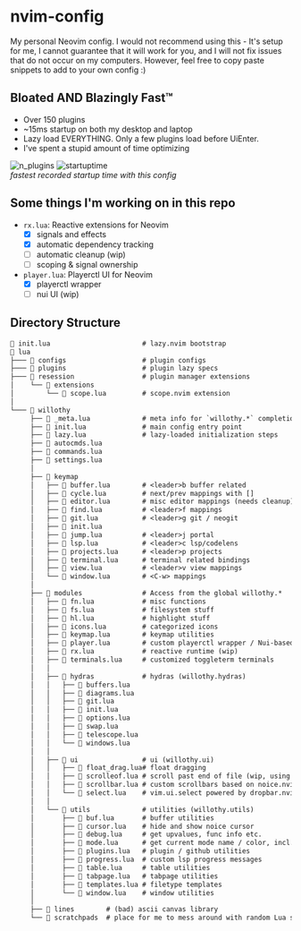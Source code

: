 # nvim-config

My personal Neovim config. I would not recommend using this - It's setup for me,
I cannot guarantee that it will work for you, and I will not fix issues that
do not occur on my computers. However, feel free to copy paste snippets
to add to your own config :)

## Bloated AND Blazingly Fast™

- Over 150 plugins
- ~15ms startup on both my desktop and laptop
- Lazy load EVERYTHING. Only a few plugins load before UiEnter.
- I've spent a stupid amount of time optimizing

![n_plugins](https://github.com/willothy/nvim-config/assets/38540736/e2902140-76fb-4291-b1d3-2f8f5d007889)
![startuptime](https://github.com/willothy/nvim-config/assets/38540736/43c942d4-e6ec-4c15-ae52-463cd9eb896e)<br>
*fastest recorded startup time with this config*


## Some things I'm working on in this repo

- `rx.lua`: Reactive extensions for Neovim
  - [x] signals and effects
  - [x] automatic dependency tracking
  - [ ] automatic cleanup (wip)
  - [ ] scoping & signal ownership
- `player.lua`: Playerctl UI for Neovim
  - [x] playerctl wrapper
  - [ ] nui UI (wip)

## Directory Structure

```txt
 init.lua                       # lazy.nvim bootstrap
 lua
├───  configs                   # plugin configs
├───  plugins                   # plugin lazy specs
├───  resession                 # plugin manager extensions
│    └──  extensions
│        └──  scope.lua         # scope.nvim extension
│
└───  willothy
     ├──  _meta.lua             # meta info for `willothy.*` completion
     ├──  init.lua              # main config entry point
     ├──  lazy.lua              # lazy-loaded initialization steps
     ├──  autocmds.lua
     ├──  commands.lua
     ├──  settings.lua
     │
     ├──  keymap
     │   ├──  buffer.lua        # <leader>b buffer related
     │   ├──  cycle.lua         # next/prev mappings with []
     │   ├──  editor.lua        # misc editor mappings (needs cleanup)
     │   ├──  find.lua          # <leader>f mappings
     │   ├──  git.lua           # <leader>g git / neogit
     │   ├──  init.lua
     │   ├──  jump.lua          # <leader>j portal
     │   ├──  lsp.lua           # <leader>c lsp/codelens
     │   ├──  projects.lua      # <leader>p projects
     │   ├──  terminal.lua      # terminal related bindings
     │   ├──  view.lua          # <leader>v view mappings
     │   └──  window.lua        # <C-w> mappings
     │
     ├──  modules               # Access from the global willothy.*
     │   ├──  fn.lua            # misc functions
     │   ├──  fs.lua            # filesystem stuff
     │   ├──  hl.lua            # highlight stuff
     │   ├──  icons.lua         # categorized icons
     │   ├──  keymap.lua        # keymap utilities
     │   ├──  player.lua        # custom playerctl wrapper / Nui-based UI (wip)
     │   ├──  rx.lua            # reactive runtime (wip)
     │   ├──  terminals.lua     # customized toggleterm terminals
     │   │
     │   ├──  hydras            # hydras (willothy.hydras)
     │   │   ├──  buffers.lua
     │   │   ├──  diagrams.lua
     │   │   ├──  git.lua
     │   │   ├──  init.lua
     │   │   ├──  options.lua
     │   │   ├──  swap.lua
     │   │   ├──  telescope.lua
     │   │   └──  windows.lua
     │   │
     │   ├──  ui                # ui (willothy.ui)
     │   │   ├──  float_drag.lua# float dragging
     │   │   ├──  scrolleof.lua # scroll past end of file (wip, using scrollEOF instead)
     │   │   ├──  scrollbar.lua # custom scrollbars based on noice.nvim
     │   │   └──  select.lua    # vim.ui.select powered by dropbar.nvim
     │   │
     │   └──  utils             # utilities (willothy.utils)
     │       ├──  buf.lua       # buffer utilities
     │       ├──  cursor.lua    # hide and show noice cursor
     │       ├──  debug.lua     # get upvalues, func info etc.
     │       ├──  mode.lua      # get current mode name / color, incl. hydra
     │       ├──  plugins.lua   # plugin / github utilities
     │       ├──  progress.lua  # custom lsp progress messages
     │       ├──  table.lua     # table utilities
     │       ├──  tabpage.lua   # tabpage utilities
     │       ├──  templates.lua # filetype templates
     │       └──  window.lua    # window utilities
     │
     ├──  lines        # (bad) ascii canvas library
     └──  scratchpads  # place for me to mess around with random Lua stuff
```
